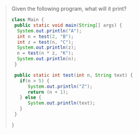 > Given the following program, what will it print? 
>
> ```java
> class Main {
>  public static void main(String[] args) {
>   System.out.println("A");
>   int n = test(2, "B");
>   int z = test(n, "C");
>   System.out.println(z);
>   n = test(n * z, "K");
>   System.out.println(n);
>  }
>
>  public static int test(int n, String text) {
>    if(n > 5) {
>       System.out.println("Z");
>       return (n + 1);
>    } else {
>       System.out.println(text);
>    }
>  }
>
> }
> ``` 